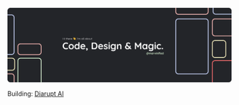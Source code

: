 ![logo](https://github.com/Marvinified/Marvinified/raw/master/header.png)

Building: [Diarupt AI](https://diarupt.ai)
  
